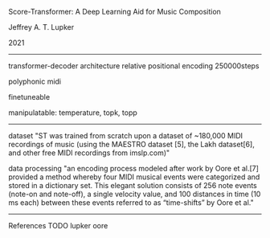 Score-Transformer: A Deep Learning Aid for Music Composition

Jeffrey A. T. Lupker

2021

-----

transformer-decoder architecture
relative positional encoding
250000steps

polyphonic midi

finetuneable

manipulatable: temperature, topk, topp

-----
dataset
"ST was trained from scratch upon a dataset of ~180,000 MIDI recordings of music (using the MAESTRO dataset [5], the Lakh dataset[6], and other free MIDI recordings from imslp.com)"

data processing
"an encoding process modeled after work by Oore et al.[7] provided a method whereby four MIDI musical events were categorized and stored in a dictionary set. This elegant solution consists of 256 note events (note-on and note-off), a single velocity value, and 100 distances in time (10 ms each) between these events referred to as “time-shifts” by Oore et al."

-----
References
TODO
lupker
oore
